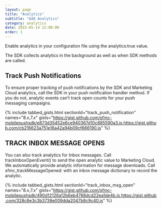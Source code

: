 ```yaml
---
layout: page
title: "Analytics"
subtitle: "Add Analytics"
category: analytics
date: 2015-05-14 12:00:00
order: 1
---
```

Enable analytics in your configuration file using the analytics:true value.

The SDK collects analytics in the background as well as when SDK methods are called.

## Track Push Notifications

To ensure proper tracking of push notifications by the SDK and Marketing Cloud analytics, call the SDK in your push notification handler method. If you do not, analytic events can’t track open counts for your push messaging campaigns.

{% include tabbed_gists.html sectionId="track_push_notification" names="8.x,7.x" gists="https://gist.github.com/sfmc-mobilepushsdk/e873d35452e6ce940367d10c885590a3.js,https://gist.github.com/cb216623a751e16a42a94b09cf666190.js" %}

## TRACK INBOX MESSAGE OPENS

You can also track analytics for Inbox messages. Call trackInboxOpenEvent() to send the open analytic value to Marketing Cloud. We automatically provide analytic information for message downloads. Call sfmc_trackMessageOpened: with an inbox message dictionary to record the analytic.

{% include tabbed_gists.html sectionId="track_inbox_msg_open" names="8.x,7.x" gists="https://gist.github.com/sfmc-mobilepushsdk/490d12126a12b6eb4768dcd22ea1de4b.js,https://gist.github.com/328c8e3c3b3738e009dda2047b8c9c40.js" %}

